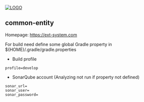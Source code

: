 [![LOGO](https://ext-system.com/pictures/logo.png)](https://ext-system.com)

## common-entity

Homepage: https://ext-system.com

For build need define some global Gradle property in ${HOME}/.gradle/gradle.properties  
* Build profile
```
profile=develop
```     
* SonarQube account (Analyzing not run if property not defined)
```
sonar_url=
sonar_user=
sonar_password=
```
